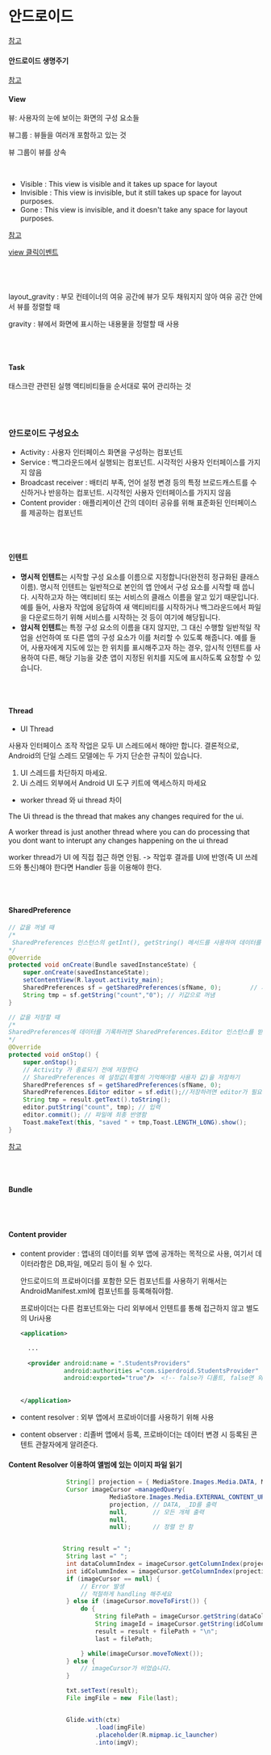 # 안드로이드

[참고](https://kairo96.gitbooks.io/android/content/ch2.1.html)

#### 안드로이드 생명주기

[참고](https://developer.android.com/guide/components/activities/activity-lifecycle.html)



#### View

뷰:  사용자의 눈에 보이는 화면의 구성 요소들

뷰그룹 : 뷰들을 여러개 포함하고 있는 것 

뷰 그룹이 뷰를 상속

<br/>

- Visible :  This view is visible and it takes up space for layout
- Invisible :  This view is invisible, but it still takes up space for layout purposes.
- Gone  : This view is invisible, and it doesn't take any space for layout purposes.

[참고](https://stackoverflow.com/questions/11556607/android-difference-between-invisible-and-gone)



[view 클릭이벤트](http://jizard.tistory.com/9)

<br/><br/>

####  

layout_gravity : 부모 컨테이너의 여유 공간에 뷰가 모두 채워지지 않아 여유 공간 안에서 뷰를 정렬할 때

gravity : 뷰에서 화면에 표시하는 내용물을 정렬할 때 사용

<br/><br/>





#### Task

태스크란 관련된 실행 액티비티들을 순서대로 묶어 관리하는 것

<br/><br/>



### 안드로이드 구성요소

- Activity  : 사용자 인터페이스 화면을 구성하는 컴포넌트
- Service  : 백그라운드에서 실행되는 컴포넌트. 시각적인 사용자 인터페이스를 가지지 않음
- Broadcast receiver : 배터리 부족, 언어 설정 변경 등의 특정 브로드캐스트를 수신하거나 반응하는 컴포넌트. 시각적인 사용자 인터페이스를 가지지 않음
- Content provider : 애플리케이션 간의 데이터 공유를 위해 표준화된 인터페이스를 제공하는 컴포넌트

<br/><br/>



#### 인텐트

- **명시적 인텐트**는 시작할 구성 요소를 이름으로 지정합니다(완전히 정규화된 클래스 이름). 명시적 인텐트는 일반적으로 본인의 앱 안에서 구성 요소를 시작할 때 씁니다. 시작하고자 하는 액티비티 또는 서비스의 클래스 이름을 알고 있기 때문입니다. 예를 들어, 사용자 작업에 응답하여 새 액티비티를 시작하거나 백그라운드에서 파일을 다운로드하기 위해 서비스를 시작하는 것 등이 여기에 해당됩니다.
- **암시적 인텐트**는 특정 구성 요소의 이름을 대지 않지만, 그 대신 수행할 일반적일 작업을 선언하여 또 다른 앱의 구성 요소가 이를 처리할 수 있도록 해줍니다. 예를 들어, 사용자에게 지도에 있는 한 위치를 표시해주고자 하는 경우, 암시적 인텐트를 사용하여 다른, 해당 기능을 갖춘 앱이 지정된 위치를 지도에 표시하도록 요청할 수 있습니다.

<br/><br/>



#### Thread

- UI Thread

사용자 인터페이스 조작 작업은 모두 UI 스레드에서 해야만 합니다. 결론적으로, Android의 단일 스레드 모델에는 두 가지 단순한 규칙이 있습니다.

1. UI 스레드를 차단하지 마세요.
2. Ui 스레드 외부에서 Android UI 도구 키트에 액세스하지 마세요

- worker thread 와 ui thread 차이 

The Ui thread is the thread that makes any changes required for the ui.

A worker thread is just another thread where you can do processing that you dont want to interupt any changes happening on the ui thread



worker thread가 UI 에 직접 접근 하면 안됨. ->  작업후 결과를 UI에 반영(즉 UI 쓰레드와 통신)해야 한다면 Handler 등을 이용해야 한다.

<br/><br/>



#### SharedPreference

```java
// 값을 꺼낼 때
/*
 SharedPreferences 인스턴스의 getInt(), getString() 메서드를 사용하여 데이터를 불러옵니다. 데이터를 불러오는 메서드에는 총 두 개의 인자를 넣어주며, 첫 번째에는 불러올 데이터의 키(Key) 값, 두 번째에는 해당 키에 해당하는 값이 없을 경우 반환할 값을 넣어줍니다.
*/
@Override
protected void onCreate(Bundle savedInstanceState) {        			  
  	super.onCreate(savedInstanceState);
    setContentView(R.layout.activity_main);
	SharedPreferences sf = getSharedPreferences(sfName, 0);        // 지난번 저장해놨던 사용자 입력값을 꺼내서 보여주기
    String tmp = sf.getString("count","0"); // 키값으로 꺼냄
}

// 값을 저장할 때
/*
SharedPreferences에 데이터를 기록하려면 SharedPreferences.Editor 인스턴스를 받아야 합니다. Editor 인스턴스를 받은 후에는 저장하고 싶은 데이터의 형태에 따라 putInt(KEY, VALUE), putFloat(KEY, VALUE), putString(KEY, VALUE) 등의 메서드를 사용하여 데이터를 저장합니다. 데이터 기록을 마친 후에는 commit() 메서드를 호출해야만 변경 사항이 저장됩니다.
*/
@Override
protected void onStop() {
    super.onStop();
    // Activity 가 종료되기 전에 저장한다
    // SharedPreferences 에 설정값(특별히 기억해야할 사용자 값)을 저장하기
    SharedPreferences sf = getSharedPreferences(sfName, 0);
    SharedPreferences.Editor editor = sf.edit();//저장하려면 editor가 필요
    String tmp = result.getText().toString();
    editor.putString("count", tmp); // 입력
    editor.commit(); // 파일에 최종 반영함
    Toast.makeText(this, "saved " + tmp,Toast.LENGTH_LONG).show();
}
```

[참고](http://j07051.tistory.com/entry/SharedPreferences)

<br/><br/>





#### Bundle





<br/><br/>



#### Content provider

- content provider :  앱내의 데이터를 외부 앱에 공개하는 목적으로 사용, 여기서 데이터라함은 DB,파일, 메모리 등이 될 수 있다.

  안드로이드의 프로바이더를 포함한 모든 컴포넌트를 사용하기 위해서는 AndroidManifest.xml에 컴포넌트를 등록해줘야함. 

  프로바이더는 다른 컴포넌트와는 다리 외부에서 인텐트를 통해 접근하지 않고 별도의 Uri사용

  ```xml
  <application>

    ...
    
    <provider android:name = ".StudentsProviders"
              android:authorities ="com.siperdroid.StudentsProvider"
              android:exported="true"/>  <!-- false가 디폴트, false면 외부 앱에서 접근 못함 -->
    
    
  </application>
  ```


- content resolver : 외부 앱에서 프로바이더를 사용하기 위해 사용



- content observer : 리졸버 앱에서 등록, 프로바이더는 데이터 변경 시 등록된 콘텐트 관찰자에게 알려준다. 



#### Content Resolver 이용하여 앨범에 있는 이미지 파일 읽기

```java
                String[] projection = { MediaStore.Images.Media.DATA, MediaStore.Images.Media._ID };
                Cursor imageCursor =managedQuery(
                            MediaStore.Images.Media.EXTERNAL_CONTENT_URI, // 이미지 컨텐트 테이블
                            projection, // DATA, _ID를 출력
                            null,       // 모든 개체 출력
                            null,
                            null);      // 정렬 안 함


			   String result =" ";
                String last =" ";
                int dataColumnIndex = imageCursor.getColumnIndex(projection[0]);
                int idColumnIndex = imageCursor.getColumnIndex(projection[1]);
                if (imageCursor == null) {
                    // Error 발생
                    // 적절하게 handling 해주세요
                } else if (imageCursor.moveToFirst()) {
                    do {
                        String filePath = imageCursor.getString(dataColumnIndex);
                        String imageId = imageCursor.getString(idColumnIndex);
                        result = result + filePath + "\n";
                        last = filePath;

                    } while(imageCursor.moveToNext());
                } else {
                    // imageCursor가 비었습니다.
                }

                txt.setText(result);
                File imgFile = new  File(last);


                Glide.with(ctx)
                        .load(imgFile)
                        .placeholder(R.mipmap.ic_launcher)
                        .into(imgV);
```

 
